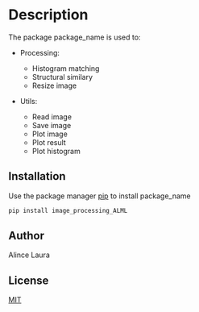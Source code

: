 # Description

The package package_name is used to:

- Processing:
	- Histogram matching
	- Structural similary
	- Resize image

- Utils:
	- Read image
	- Save image 
	- Plot image 
	- Plot result
	- Plot histogram

## Installation

Use the package manager [pip](https://pip.pypa.io/en/stable/) to install package_name

```bash
pip install image_processing_ALML
```

## Author
Alince Laura 

## License
[MIT](https://choosealicense.com/licenses/mit/)
